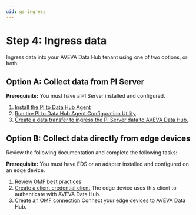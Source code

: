 ```yaml
---
uid: gs-ingress
---
```


# Step 4: Ingress data

Ingress data into your AVEVA Data Hub tenant using one of two options, or both:

## Option A: Collect data from PI Server

**Prerequisite:** You must have a PI Server installed and configured.

1. [Install the PI to Data Hub Agent](https://docs.aveva.com/bundle/data-hub/page/add-organize-data/collect-data/connectors/pi-to-ocs/set-up-pi-to-ocs/install-agent.html)
2. [Run the PI to Data Hub Agent Configuration Utility](https://docs.aveva.com/bundle/data-hub/page/add-organize-data/collect-data/connectors/pi-to-ocs/set-up-pi-to-ocs/config-utility.html)
3. [Create a data transfer to ingress the PI Server data to AVEVA Data Hub.](https://docs.aveva.com/bundle/data-hub/page/add-organize-data/collect-data/connectors/pi-to-ocs/pi-to-ocs-data-transfers/transfer-data-to-ocs.html)

## Option B: Collect data directly from edge devices

Review the following documentation and complete the following tasks:

**Prerequisite:** You must have EDS or an adapter installed and configured on an edge device.

1. [Review OMF best practices](https://docs.aveva.com/bundle/data-hub/page/add-organize-data/collect-data/connectors/omf/omf-connection-best-practices.html)
2. [Create a client credential client](https://docs.aveva.com/bundle/data-hub/page/set-up/clients/client-credentials-client-procedure.html)
 The edge device uses this client to authenticate with AVEVA Data Hub.
3. [Create an OMF connection](https://docs.aveva.com/bundle/data-hub/page/add-organize-data/collect-data/connectors/omf/omf-connection-procedure.html)
 Connect your edge devices to AVEVA Data Hub.
